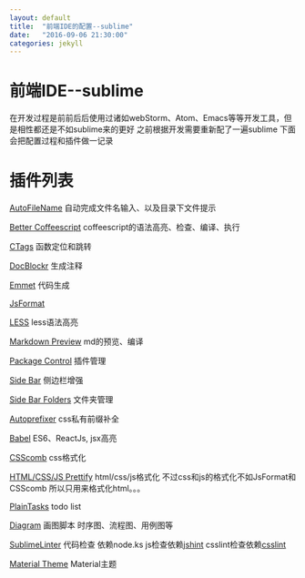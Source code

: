 ```yaml
---
layout: default
title:  "前端IDE的配置--sublime"
date:   "2016-09-06 21:30:00"
categories: jekyll
---
```


# 前端IDE--sublime
在开发过程是前前后后使用过诸如webStorm、Atom、Emacs等等开发工具，但是相性都还是不如sublime来的更好
之前根据开发需要重新配了一遍sublime 下面会把配置过程和插件做一记录

# 插件列表
[AutoFileName](https://github.com/BoundInCode/AutoFileName)
自动完成文件名输入、以及目录下文件提示

[Better Coffeescript](https://github.com/aponxi/sublime-better-coffeescript/)
coffeescript的语法高亮、检查、编译、执行

[CTags]()
函数定位和跳转

[DocBlockr](https://github.com/spadgos/sublime-jsdocs/)
生成注释

[Emmet](http://docs.emmet.io/)
代码生成

[JsFormat](https://pages.github.com/)

[LESS](https://github.com/danro/LESS-sublime/)
less语法高亮

[Markdown Preview](https://github.com/revolunet/sublimetext-markdown-preview)
md的预览、编译

[Package Control](https://pages.github.com/)
插件管理

[Side Bar]()
侧边栏增强

[Side Bar Folders]()
文件夹管理

[Autoprefixer](https://github.com/sindresorhus/sublime-autoprefixer)
css私有前缀补全

[Babel]()
ES6、ReactJs, jsx高亮

[CSScomb]()
css格式化

[HTML/CSS/JS Prettify]()
html/css/js格式化 不过css和js的格式化不如JsFormat和CSScomb 所以只用来格式化html。。。

[PlainTasks](https://github.com/aziz/PlainTasks)
todo list

[Diagram]()
画图脚本 时序图、流程图、用例图等

[SublimeLinter](https://github.com/SublimeLinter/SublimeLinter)
代码检查 依赖node.ks
js检查依赖[jshint](http://jshint.com/install/)
csslint检查依赖[csslint]()

[Material Theme](https://github.com/equinusocio/material-theme)
Material主题
